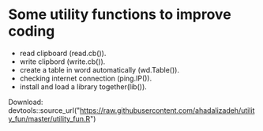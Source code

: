 # Some utility functions  to improve coding
* read clipboard (read.cb()).
* write clipbord (write.cb()).
* create a table in word automatically (wd.Table()).
* checking internet connection (ping.IP()).
* install and load a library together(lib()).




Download: 
devtools::source_url("https://raw.githubusercontent.com/ahadalizadeh/utility_fun/master/utility_fun.R")

